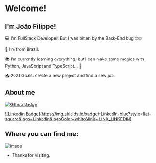 # Welcome!

 

## I'm João Filippe!

 

💻 I'm FullStack Developer! But I was bitten by the Back-End bug 🤓🤓

🏡 I’m from Brazil.

📚 I’m currently learning everything, but I can make some magics with Python, JavaScript and TypeScript... 🎩

:outbox_tray: 2021 Goals: create a new project and find a new job.

 

## About me

[![Github Badge](https://img.shields.io/badge/-Github-000?style=flat-square&logo=Github&logoColor=white&link=LINK_GIT)](LINK_GIT)

[![Linkedin Badge](https://img.shields.io/badge/-LinkedIn-blue?style=flat-square&logo=Linkedin&logoColor=white&link= LINK_LINKEDIN)]( LINK_LINKEDIN)

## Where you can find me:

![image]({https://img.shields.io/badge/LinkedIn-0077B5?style=for-the-badge&logo=linkedin&logoColor=white}) 

- Thanks for visiting.
